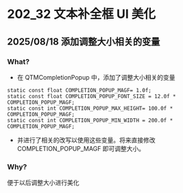 # 202_32 文本补全框 UI 美化
## 2025/08/18 添加调整大小相关的变量
### What?
- 在 QTMCompletionPopup 中，添加了调整大小相关的变量
```
static const float COMPLETION_POPUP_MAGF= 1.0f;
static const float COMPLETION_POPUP_FONT_SIZE = 12.0f * COMPLETION_POPUP_MAGF;
static const int COMPLETION_POPUP_MAX_HEIGHT= 100.0f * COMPLETION_POPUP_MAGF;
static const int COMPLETION_POPUP_MIN_WIDTH = 200.0f * COMPLETION_POPUP_MAGF;
```
- 并进行了相关的改写以使用这些变量。将来直接修改 COMPLETION_POPUP_MAGF 即可调整大小。

### Why?
便于以后调整大小进行美化

